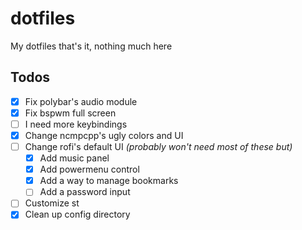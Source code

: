 # dotfiles

My dotfiles that's it, nothing much here

## Todos

- [x] Fix polybar's audio module
- [x] Fix bspwm full screen
- [ ] I need more keybindings
- [x] Change ncmpcpp's ugly colors and UI
- [ ] Change rofi's default UI *(probably won't need most of these but)*
    - [x] Add music panel
    - [x] Add powermenu control
    - [x] Add a way to manage bookmarks
    - [ ] Add a password input
- [ ] Customize st
- [x] Clean up config directory
